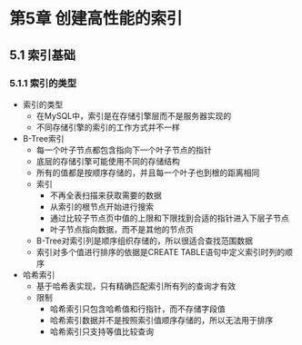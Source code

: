 
# 第5章 创建高性能的索引 

## 5.1 索引基础 

### 5.1.1 索引的类型 

* 索引的类型
  * 在MySQL中，索引是在存储引擎层而不是服务器实现的
  * 不同存储引擎的索引的工作方式并不一样
* B-Tree索引
  * 每一个叶子节点都包含指向下一个叶子节点的指针
  * 底层的存储引擎可能使用不同的存储结构
  * 所有的值都是按顺序存储的，并且每一个叶子也到根的距离相同
  * 索引
    * 不再全表扫描来获取需要的数据
    * 从索引的根节点开始进行搜索
    * 通过比较子节点页中值的上限和下限找到合适的指针进入下层子节点
    * 叶子节点指向数据，而不是其他的节点页
  * B-Tree对索引列是顺序组织存储的，所以很适合查找范围数据
  * 索引对多个值进行排序的依据是CREATE TABLE语句中定义索引时列的顺序
* 哈希索引
  * 基于哈希表实现，只有精确匹配索引所有列的查询才有效
  * 限制
    * 哈希索引只包含哈希值和行指针，而不存储字段值
    * 哈希索引数据并不是按照索引值顺序存储的，所以无法用于排序
    * 哈希索引只支持等值比较查询